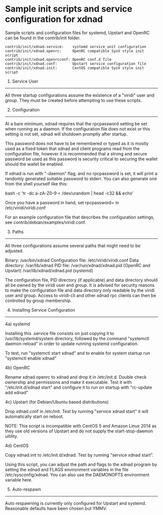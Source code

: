 Sample init scripts and service configuration for xdnad
==========================================================

Sample scripts and configuration files for systemd, Upstart and OpenRC
can be found in the contrib/init folder.

    contrib/init/xdnad.service:    systemd service unit configuration
    contrib/init/xdnad.openrc:     OpenRC compatible SysV style init script
    contrib/init/xdnad.openrcconf: OpenRC conf.d file
    contrib/init/xdnad.conf:       Upstart service configuration file
    contrib/init/xdnad.init:       CentOS compatible SysV style init script

1. Service User
---------------------------------

All three startup configurations assume the existence of a "viridi" user
and group.  They must be created before attempting to use these scripts.

2. Configuration
---------------------------------

At a bare minimum, xdnad requires that the rpcpassword setting be set
when running as a daemon.  If the configuration file does not exist or this
setting is not set, xdnad will shutdown promptly after startup.

This password does not have to be remembered or typed as it is mostly used
as a fixed token that xdnad and client programs read from the configuration
file, however it is recommended that a strong and secure password be used
as this password is security critical to securing the wallet should the
wallet be enabled.

If xdnad is run with "-daemon" flag, and no rpcpassword is set, it will
print a randomly generated suitable password to stderr.  You can also
generate one from the shell yourself like this:

bash -c 'tr -dc a-zA-Z0-9 < /dev/urandom | head -c32 && echo'

Once you have a password in hand, set rpcpassword= in /etc/viridi/viridi.conf

For an example configuration file that describes the configuration settings,
see contrib/debian/examples/viridi.conf.

3. Paths
---------------------------------

All three configurations assume several paths that might need to be adjusted.

Binary:              /usr/bin/xdnad
Configuration file:  /etc/viridi/viridi.conf
Data directory:      /var/lib/xdnad
PID file:            /var/run/xdnad/xdnad.pid (OpenRC and Upstart)
                     /var/lib/xdnad/xdnad.pid (systemd)

The configuration file, PID directory (if applicable) and data directory
should all be owned by the viridi user and group.  It is advised for security
reasons to make the configuration file and data directory only readable by the
viridi user and group.  Access to viridi-cli and other xdnad rpc clients
can then be controlled by group membership.

4. Installing Service Configuration
-----------------------------------

4a) systemd

Installing this .service file consists on just copying it to
/usr/lib/systemd/system directory, followed by the command
"systemctl daemon-reload" in order to update running systemd configuration.

To test, run "systemctl start xdnad" and to enable for system startup run
"systemctl enable xdnad"

4b) OpenRC

Rename xdnad.openrc to xdnad and drop it in /etc/init.d.  Double
check ownership and permissions and make it executable.  Test it with
"/etc/init.d/xdnad start" and configure it to run on startup with
"rc-update add xdnad"

4c) Upstart (for Debian/Ubuntu based distributions)

Drop xdnad.conf in /etc/init.  Test by running "service xdnad start"
it will automatically start on reboot.

NOTE: This script is incompatible with CentOS 5 and Amazon Linux 2014 as they
use old versions of Upstart and do not supply the start-stop-daemon uitility.

4d) CentOS

Copy xdnad.init to /etc/init.d/xdnad. Test by running "service xdnad start".

Using this script, you can adjust the path and flags to the xdnad program by
setting the xdnad and FLAGS environment variables in the file
/etc/sysconfig/xdnad. You can also use the DAEMONOPTS environment variable here.

5. Auto-respawn
-----------------------------------

Auto respawning is currently only configured for Upstart and systemd.
Reasonable defaults have been chosen but YMMV.
